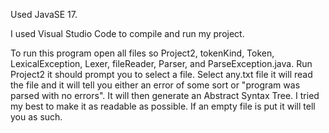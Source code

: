 Used JavaSE 17.

I used Visual Studio Code to compile and run my project.

To run this program open all files so Project2, tokenKind, Token, LexicalException, Lexer, fileReader, Parser, and ParseException.java. Run Project2 it should prompt you to select a file. Select any.txt file it will read the file and it will tell you either an error of some sort or "program was parsed with no errors". It will then generate an Abstract Syntax Tree. I tried my best to make it as readable as possible. If an empty file is put it will tell you as such.
